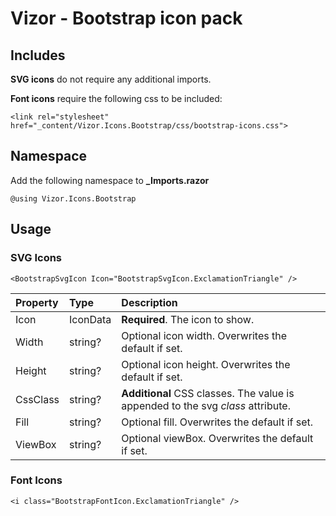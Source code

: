 ﻿# Vizor - Bootstrap icon pack

## Includes

**SVG icons** do not require any additional imports.

**Font icons** require the following css to be included:
```
<link rel="stylesheet" href="_content/Vizor.Icons.Bootstrap/css/bootstrap-icons.css">
```

## Namespace

Add the following namespace to **_Imports.razor**
```
@using Vizor.Icons.Bootstrap
```

## Usage

### SVG Icons

```
<BootstrapSvgIcon Icon="BootstrapSvgIcon.ExclamationTriangle" />
```

| Property | Type     | Description                                                                     |
| :------- | :------- | :------------------------------------------------------------------------------ |
| Icon     | IconData | **Required**. The icon to show.                                                 |
| Width    | string?  | Optional icon width. Overwrites the default if set.                             |
| Height   | string?  | Optional icon height. Overwrites the default if set.                            |
| CssClass | string?  | **Additional** CSS classes. The value is appended to the svg *class* attribute. |
| Fill     | string?  | Optional fill. Overwrites the default if set.                                   |
| ViewBox  | string?  | Optional viewBox. Overwrites the default if set.                                |

### Font Icons

```
<i class="BootstrapFontIcon.ExclamationTriangle" />
```